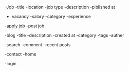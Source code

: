 -Job
 -title
 -location
 -job type
 -description
 -piblished at
 - vacancy
 -salary
 -category
 -experience
 
-apply job
-post job

-blog
 -title
 -description
 -created at
 -category
 -tags
 -auther
 
 -search
 -comment
 -recent posts

-contact 
-home


-login